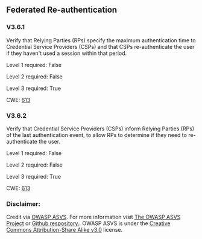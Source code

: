 ##  Federated Re-authentication

### V3.6.1

Verify that Relying Parties (RPs) specify the maximum authentication time to Credential Service Providers (CSPs) and that CSPs re-authenticate the user if they haven't used a session within that period.

Level 1 required: False

Level 2 required: False

Level 3 required: True

CWE: [613](https://cwe.mitre.org/data/definitions/613)

### V3.6.2

Verify that Credential Service Providers (CSPs) inform Relying Parties (RPs) of the last authentication event, to allow RPs to determine if they need to re-authenticate the user.

Level 1 required: False

Level 2 required: False

Level 3 required: True

CWE: [613](https://cwe.mitre.org/data/definitions/613)



### Disclaimer:

Credit via [OWASP ASVS](https://owasp.org/www-project-application-security-verification-standard/). For more information visit [The OWASP ASVS Project](https://owasp.org/www-project-application-security-verification-standard/) or [Github respository.](https://github.com/OWASP/ASVS). OWASP ASVS is under the [Creative Commons Attribution-Share Alike v3.0](https://creativecommons.org/licenses/by-sa/3.0/) license.
